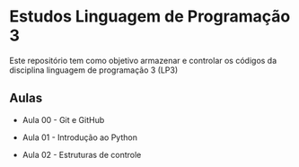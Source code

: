 # Estudos Linguagem de Programação 3

Este repositório tem como objetivo armazenar e controlar os códigos da disciplina linguagem de programação 3 (LP3)

## Aulas

- Aula 00 - Git e GitHub

- Aula 01 - Introdução ao Python 

- Aula 02 - Estruturas de controle
